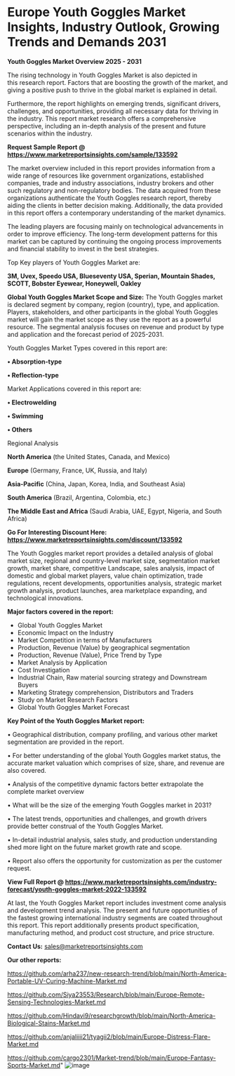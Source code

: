 # Europe Youth Goggles Market Insights, Industry Outlook, Growing Trends and Demands 2031

<Strong> Youth Goggles Market Overview 2025 - 2031</strong>

The rising technology in Youth Goggles Market is also depicted in this research report. Factors that are boosting the growth of the market, and giving a positive push to thrive in the global market is explained in detail.

Furthermore, the report highlights on emerging trends, significant drivers, challenges, and opportunities, providing all necessary data for thriving in the industry. This report market research offers a comprehensive perspective, including an in-depth analysis of the present and future scenarios within the industry.

<strong>Request Sample Report @ <a href=https://www.marketreportsinsights.com/sample/133592>https://www.marketreportsinsights.com/sample/133592</a></strong>

The market overview included in this report provides information from a wide range of resources like government organizations, established companies, trade and industry associations, industry brokers and other such regulatory and non-regulatory bodies. The data acquired from these organizations authenticate the Youth Goggles research report, thereby aiding the clients in better decision making. Additionally, the data provided in this report offers a contemporary understanding of the market dynamics.

The leading players are focusing mainly on technological advancements in order to improve efficiency. The long-term development patterns for this market can be captured by continuing the ongoing process improvements and financial stability to invest in the best strategies.

Top Key players of Youth Goggles Market are:

<strong>3M, Uvex, Speedo USA, Blueseventy USA, Sperian, Mountain Shades, SCOTT, Bobster Eyewear, Honeywell, Oakley</strong>

<strong><b>Global Youth Goggles Market Scope and Size:</b></strong>
The Youth Goggles market is declared segment by company, region (country), type, and application. Players, stakeholders, and other participants in the global Youth Goggles market will gain the market scope as they use the report as a powerful resource. The segmental analysis focuses on revenue and product by type and application and the forecast period of 2025-2031.

Youth Goggles Market Types covered in this report are:

<strong>• Absorption-type

• Reflection-type</strong>

Market Applications covered in this report are:

<strong>• Electrowelding

• Swimming

• Others</strong> 

Regional Analysis

<strong>North America</strong> (the United States, Canada, and Mexico)

<strong>Europe</strong> (Germany, France, UK, Russia, and Italy)

<strong>Asia-Pacific</strong> (China, Japan, Korea, India, and Southeast Asia)

<strong>South America</strong> (Brazil, Argentina, Colombia, etc.)

<strong>The Middle East and Africa</strong> (Saudi Arabia, UAE, Egypt, Nigeria, and South Africa)

<strong>Go For Interesting Discount Here: <a href=https://www.marketreportsinsights.com/discount/133592>https://www.marketreportsinsights.com/discount/133592</a></strong>

The Youth Goggles market report provides a detailed analysis of global market size, regional and country-level market size, segmentation market growth, market share, competitive Landscape, sales analysis, impact of domestic and global market players, value chain optimization, trade regulations, recent developments, opportunities analysis, strategic market growth analysis, product launches, area marketplace expanding, and technological innovations.

<strong><b>Major factors covered in the report:</b></strong>
<ul>
  <li>Global Youth Goggles Market </li>
  <li>Economic Impact on the Industry</li>
  <li>Market Competition in terms of Manufacturers</li>
  <li>Production, Revenue (Value) by geographical segmentation</li>
  <li>Production, Revenue (Value), Price Trend by Type</li>
  <li>Market Analysis by Application</li>
  <li>Cost Investigation</li>
  <li>Industrial Chain, Raw material sourcing strategy and Downstream Buyers</li>
  <li>Marketing Strategy comprehension, Distributors and Traders</li>
  <li>Study on Market Research Factors</li>
  <li>Global Youth Goggles Market Forecast</li>
</ul>

<strong><b>Key Point of the Youth Goggles Market report:</b></strong>

• Geographical distribution, company profiling, and various other market segmentation are provided in the report.

• For better understanding of the global Youth Goggles market status, the accurate market valuation which comprises of size, share, and revenue are also covered.

• Analysis of the competitive dynamic factors better extrapolate the complete market overview

• What will be the size of the emerging Youth Goggles market in 2031?

• The latest trends, opportunities and challenges, and growth drivers provide better construal of the Youth Goggles Market.

• In-detail industrial analysis, sales study, and production understanding shed more light on the future market growth rate and scope.

• Report also offers the opportunity for customization as per the customer request.

<strong><b>View Full Report @ <a href=https://www.marketreportsinsights.com/industry-forecast/youth-goggles-market-2022-133592>https://www.marketreportsinsights.com/industry-forecast/youth-goggles-market-2022-133592</a></b></strong>


At last, the Youth Goggles Market report includes investment come analysis and development trend analysis. The present and future opportunities of the fastest growing international industry segments are coated throughout this report. This report additionally presents product specification, manufacturing method, and product cost structure, and price structure.

<strong>Contact Us:</strong>
sales@marketreportsinsights.com

<strong>Our other reports:</strong>

<a href=https://github.com/arha237/new-research-trend/blob/main/North-America-Portable-UV-Curing-Machine-Market.md>https://github.com/arha237/new-research-trend/blob/main/North-America-Portable-UV-Curing-Machine-Market.md</a>

<a href=https://github.com/Siya23553/Research/blob/main/Europe-Remote-Sensing-Technologies-Market.md>https://github.com/Siya23553/Research/blob/main/Europe-Remote-Sensing-Technologies-Market.md</a>

<a href=https://github.com/Hindavi9/researchgrowth/blob/main/North-America-Biological-Stains-Market.md>https://github.com/Hindavi9/researchgrowth/blob/main/North-America-Biological-Stains-Market.md</a>

<a href=https://github.com/anjaliiii21/tyagii2/blob/main/Europe-Distress-Flare-Market.md>https://github.com/anjaliiii21/tyagii2/blob/main/Europe-Distress-Flare-Market.md</a>

<a href=https://github.com/cargo2301/Market-trend/blob/main/Europe-Fantasy-Sports-Market.md>https://github.com/cargo2301/Market-trend/blob/main/Europe-Fantasy-Sports-Market.md</a>"
![image](https://github.com/user-attachments/assets/478b0b16-07f0-4fcd-bb2e-bf7e9b85522e)
